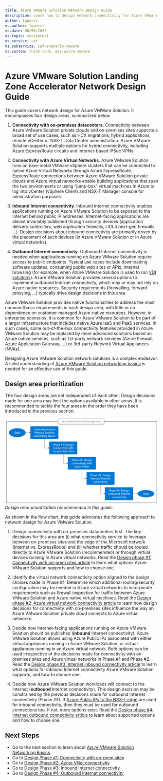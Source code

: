 ```yaml
---
title: Azure VMware Solution Network Design Guide
description: Learn how to design network connectivity for Azure VMware Solution.
author: fguerri
ms.author: fguerri
ms.date: 06/06/2023
ms.topic: conceptual
ms.service: caf
ms.subservice: caf-scenario-vmware
ms.custom: think-tank, e2e-azure-vmware
---
```


# Azure VMware Solution Landing Zone Accelerator Network Design Guide
This guide covers network design for Azure VMWare Solution. It encompasses four design areas, summarized below.

1. **Connectivity with on-premises datacenters**. Connectivity between Azure VMware Solution private clouds and on-premises sites supports a broad set of use cases, such as HCX migrations, hybrid applications, remote vCenter or NSX-T Data Center administration. Azure VMware Solution supports multiple options for hybrid connectivity, including Azure ExpressRoute circuits and internet-based IPSec VPNs. 

2. **Connectivity with Azure Virtual Networks**. Azure VMware Solution runs on bare-metal VMware vSphere clusters that can be connected to native Azure Virtual Networks through Azure ExpressRoute. ExpressRoute connections between Azure VMware Solution private clouds and Azure virtual networks enable building applications that span the two environments or using “jump-box” virtual machines in Azure to log into vCenter (vSphere Client) and NSX-T Manager console for administration purposes.

3. **Inbound Internet connectivity**. Inbound Internet connectivity enables applications running on Azure VMware Solution to be exposed to the Internet behind public IP addresses. Internet-facing applications are almost invariably published through security devices (application delivery controllers, web application firewalls, L3/L4 next-gen firewalls, …). Design decisions about inbound connectivity are primarily driven by the placement of such devices (in Azure VMware Solution or in Azure virtual networks). 

4. **Outbound Internet connectivity**. Outbound Internet connectivity is needed when applications running on Azure VMware Solution require access to public endpoints. Typical use cases include downloading software updates, consuming public web sites or APIs, Internet browsing (for example, when Azure VMware Solution is used to run [VDI solutions](/azure/azure-vmware/azure-vmware-solution-horizon)). Azure VMware Solution provides several options to implement outbound Internet connectivity, which may or may not rely on Azure native resources. Security requirements (firewalling, forward proxying, …) typically drive design decisions in this area. 

Azure VMware Solution provides native functionalities to address the most common/basic requirements in each design area, with little or no dependence on customer-managed Azure-native resources. However, in enterprise scenarios, it is common for Azure VMware Solution to be part of a larger infrastructure that includes native Azure IaaS and PaaS services. In such cases, some out-of-the-box connectivity features provided in Azure VMware Solution may be replaced by more advanced solutions based on Azure native services, such as 1st-party network services (Azure Firewall, Azure Application Gateway, …) or 3rd-party Network Virtual Appliances (NVAs).

Designing Azure VMware Solution network solutions is a complex endeavor. A solid understanding of [Azure VMware Solution networking basics](network-design-guide-avs-networking-basics.md) is needed for an effective use of this guide.

## Design area prioritization
The four design areas are not independent of each other. Design decisions made for one area may limit the options available in other areas. It is recommended to tackle the four areas in the order they have been introduced in the previous section. 

![figure1](media/network-design-guide-figure1.png) 
*Design area prioritization recommended in this guide.*

As shown in the flow chart, this guide advocates the following approach to network design for Azure VMware Solution.
1. Design connectivity with on-premises datacenters first. The key decisions for this area are (i) what connectivity service to leverage between on-premises sites and the edge of the Microsoft network (Internet vs. ExpressRoute) and (ii) whether traffic should be routed directly to Azure VMware Solution (recommended) or through virtual devices running in Azure virtual networks. Read the [Design phase #1: Connectivity with on-prem sites article](network-design-guide-onprem-connectivity.md) to learn what options Azure VMware Solution supports and how to choose one.

2. Identify the virtual network connectivity option aligned to the design choices made in Phase #1. Determine which additional routing/security configuration may be needed in Azure virtual networks to incorporate requirements such as firewall inspection for traffic between Azure VMware Solution and Azure native virtual machines. Read the [Design phase #2: Azure virtual network connectivity article](network-design-guide-vnet-connectivity.md) to learn how design decisions for connectivity with on-premises sites influence the way an Azure VMware Solution private cloud connects to Azure virtual networks.

3. Decide how Internet-facing applications running on Azure VMware Solution should be published (**inbound** Internet connectivity). Azure VMware Solution allows using Azure Public IPs associated with either virtual appliances running in Azure VMware Solution, or virtual appliances running in an Azure virtual network. Both options can be used irrespective of the decisions made for connectivity with on-premises sites and Azure virtual networks in Phase #1 and Phase #2. Read the [Design phase #3: Internet inbound connectivity article](network-design-guide-internet-inbound-connectivity.md) to learn what options for inbound Internet connectivity Azure VMware Solution supports, and how to choose one.

4. Decide how Azure VMware Solution workloads will connect to the Internet (**outbound** Internet connectivity). This design decision may be constrained by the previous decisions made for outbound Internet connectivity (Phase #3). If [Azure Public IPs to the NSX-T edge](/azure/azure-vmware/enable-public-ip-nsx-edge) are used for inbound connectivity, then they must be used for outbound connections too. If not, more options exist. Read the [Design phase #4: Internet outbound connectivity article](network-design-guide-internet-outbound-connectivity.md) to learn about supported options and how to choose one.

## Next Steps
- Go to the next section to learn about [Azure VMware Solution Networking Basics](network-design-guide-avs-networking-basics.md).
- Go to [Design Phase #1: Connectivity with on-prem sites](network-design-guide-onprem-connectivity.md)
- Go to [Design Phase #2: Azure VNet connectivity](network-design-guide-vnet-connectivity.md)
- Go to [Design Phase #3: Inbound Internet connectivity](network-design-guide-internet-inbound-connectivity.md)
- Go to [Design Phase #4: Outbound Internet connectivity](network-design-guide-internet-outbound-connectivity.md)
